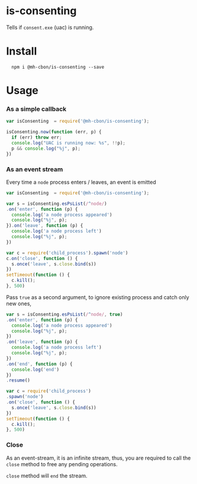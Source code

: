 # is-consenting

Tells if `consent.exe` (uac) is running.

# Install

```
  npm i @mh-cbon/is-consenting --save
```

# Usage

### As a simple callback

```js
var isConsenting  = require('@mh-cbon/is-consenting');

isConsenting.now(function (err, p) {
  if (err) throw err;
  console.log("UAC is running now: %s", !!p);
  p && console.log("%j", p);
})
```

### As an event stream

Every time a `node` process enters / leaves, an event is emitted

```js
var isConsenting  = require('@mh-cbon/is-consenting');

var s = isConsenting.esPsList(/^node/)
.on('enter', function (p) {
  console.log('a node process appeared')
  console.log("%j", p);
}).on('leave', function (p) {
  console.log('a node process left')
  console.log("%j", p);
})

var c = require('child_process').spawn('node')
c.on('close', function () {
  s.once('leave', s.close.bind(s))
})
setTimeout(function () {
  c.kill();
}, 500)

```

Pass `true` as a second argument, to ignore existing process and catch only new ones,

```js
var s = isConsenting.esPsList(/^node/, true)
.on('enter', function (p) {
  console.log('a node process appeared')
  console.log("%j", p);
})
.on('leave', function (p) {
  console.log('a node process left')
  console.log("%j", p);
})
.on('end', function (p) {
  console.log('end')
})
.resume()

var c = require('child_process')
.spawn('node')
.on('close', function () {
  s.once('leave', s.close.bind(s))
})
setTimeout(function () {
  c.kill();
}, 500)
```

### Close

As an event-stream, it is an infinite stream, thus, you are required to call
the `close` method to free any pending operations.

`close` method will `end` the stream.
